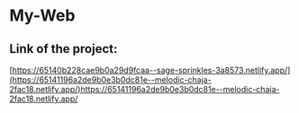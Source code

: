 # My-Web

## Link of the project:
[https://65140b228cae9b0a29d9fcaa--sage-sprinkles-3a8573.netlify.app/](https://65141196a2de9b0e3b0dc81e--melodic-chaja-2fac18.netlify.app/)https://65141196a2de9b0e3b0dc81e--melodic-chaja-2fac18.netlify.app/
